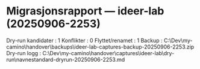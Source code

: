 # Migrasjonsrapport — ideer-lab (20250906-2253)

Dry-run kandidater : 1
Konflikter         : 0
Flyttet/renamet    : 1
Backup             : C:\Dev\my-camino\handover\backups\ideer-lab-captures-backup-20250906-2253.zip
Dry-run logg       : C:\Dev\my-camino\handover\captures\ideer-lab\dry-run\navnestandard-dryrun-20250906-2253.md
